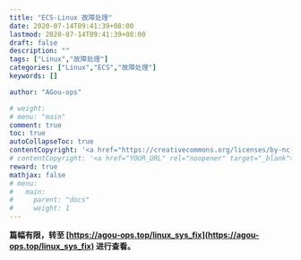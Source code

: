 ```yaml
---
title: "ECS-Linux 故障处理"
date: 2020-07-14T09:41:39+08:00
lastmod: 2020-07-14T09:41:39+08:00
draft: false
description: ""
tags: ["Linux","故障处理"]
categories: ["Linux","ECS","故障处理"]
keywords: []

author: "AGou-ops"

# weight:
# menu: "main"
comment: true
toc: true
autoCollapseToc: true
contentCopyright: '<a href="https://creativecommons.org/licenses/by-nc-nd/4.0/" rel="noopener" target="_blank">CC BY-NC-ND 4.0</a>'
# contentCopyright: '<a href="YOUR_URL" rel="noopener" target="_blank">See origin</a>'
reward: true
mathjax: false
# menu:
#   main:
#     parent: "docs"
#     weight: 1
---
```



**篇幅有限，转至 [https://agou-ops.top/linux_sys_fix](https://agou-ops.top/linux_sys_fix) 进行查看。**

<!--more-->